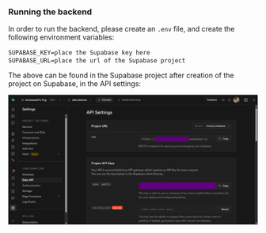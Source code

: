 ### Running the backend

In order to run the backend, please create an `.env` file, and create the following environment variables:

```.env
SUPABASE_KEY=place the Supabase key here
SUPABASE_URL=place the url of the Supabase project
```

The above can be found in the Supabase project after creation of the project on Supabase, in the API settings:

<img src="./../docs/image.png" />